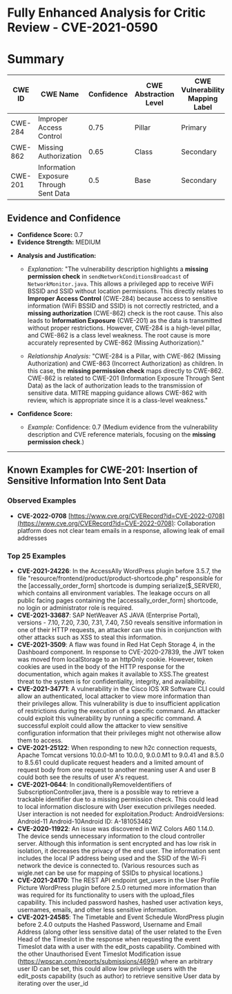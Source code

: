 # Fully Enhanced Analysis for Critic Review - CVE-2021-0590

# Summary
| CWE ID | CWE Name | Confidence | CWE Abstraction Level | CWE Vulnerability Mapping Label | CWE-Vulnerability Mapping Notes |
|---|---|---|---|---|---|
| CWE-284 | Improper Access Control | 0.75 | Pillar | Primary | Allowed-with-Review |
| CWE-862 | Missing Authorization | 0.65 | Class | Secondary | Allowed-with-Review |
| CWE-201 | Information Exposure Through Sent Data | 0.5 | Base | Secondary | Allowed |

## Evidence and Confidence

*   **Confidence Score:** 0.7
*   **Evidence Strength:** MEDIUM

- **Analysis and Justification:**  
  - *Explanation:* "The vulnerability description highlights a **missing permission check** in `sendNetworkConditionsBroadcast` of `NetworkMonitor.java`. This allows a privileged app to receive WiFi BSSID and SSID without location permissions. This directly relates to **Improper Access Control** (CWE-284) because access to sensitive information (WiFi BSSID and SSID) is not correctly restricted, and a **missing authorization** (CWE-862) check is the root cause. This also leads to **Information Exposure** (CWE-201) as the data is transmitted without proper restrictions. However, CWE-284 is a high-level pillar, and CWE-862 is a class level weakness. The root cause is more accurately represented by CWE-862 (Missing Authorization)."
  
  - *Relationship Analysis:* "CWE-284 is a Pillar, with CWE-862 (Missing Authorization) and CWE-863 (Incorrect Authorization) as children. In this case, the **missing permission check** maps directly to CWE-862. CWE-862 is related to CWE-201 (Information Exposure Through Sent Data) as the lack of authorization leads to the transmission of sensitive data. MITRE mapping guidance allows CWE-862 with review, which is appropriate since it is a class-level weakness."

- **Confidence Score:**  
  - *Example:* Confidence: 0.7 (Medium evidence from the vulnerability description and CVE reference materials, focusing on the **missing permission check**.)

---



## Known Examples for CWE-201: Insertion of Sensitive Information Into Sent Data
### Observed Examples
- **CVE-2022-0708** [https://www.cve.org/CVERecord?id=CVE-2022-0708](https://www.cve.org/CVERecord?id=CVE-2022-0708): Collaboration platform does not clear team emails in a response, allowing leak of email addresses
### Top 25 Examples
- **CVE-2021-24226**: In the AccessAlly WordPress plugin before 3.5.7, the file "resource/frontend/product/product-shortcode.php" responsible for the [accessally_order_form] shortcode is dumping serialize($_SERVER), which contains all environment variables. The leakage occurs on all public facing pages containing the [accessally_order_form] shortcode, no login or administrator role is required.
- **CVE-2021-33687**: SAP NetWeaver AS JAVA (Enterprise Portal), versions - 7.10, 7.20, 7.30, 7.31, 7.40, 7.50 reveals sensitive information in one of their HTTP requests, an attacker can use this in conjunction with other attacks such as XSS to steal this information.
- **CVE-2021-3509**: A flaw was found in Red Hat Ceph Storage 4, in the Dashboard component. In response to CVE-2020-27839, the JWT token was moved from localStorage to an httpOnly cookie. However, token cookies are used in the body of the HTTP response for the documentation, which again makes it available to XSS.The greatest threat to the system is for confidentiality, integrity, and availability.
- **CVE-2021-34771**: A vulnerability in the Cisco IOS XR Software CLI could allow an authenticated, local attacker to view more information than their privileges allow. This vulnerability is due to insufficient application of restrictions during the execution of a specific command. An attacker could exploit this vulnerability by running a specific command. A successful exploit could allow the attacker to view sensitive configuration information that their privileges might not otherwise allow them to access.
- **CVE-2021-25122**: When responding to new h2c connection requests, Apache Tomcat versions 10.0.0-M1 to 10.0.0, 9.0.0.M1 to 9.0.41 and 8.5.0 to 8.5.61 could duplicate request headers and a limited amount of request body from one request to another meaning user A and user B could both see the results of user A's request.
- **CVE-2021-0644**: In conditionallyRemoveIdentifiers of SubscriptionController.java, there is a possible way to retrieve a trackable identifier due to a missing permission check. This could lead to local information disclosure with User execution privileges needed. User interaction is not needed for exploitation.Product: AndroidVersions: Android-11 Android-10Android ID: A-181053462
- **CVE-2020-11922**: An issue was discovered in WiZ Colors A60 1.14.0. The device sends unnecessary information to the cloud controller server. Although this information is sent encrypted and has low risk in isolation, it decreases the privacy of the end user. The information sent includes the local IP address being used and the SSID of the Wi-Fi network the device is connected to. (Various resources such as wigle.net can be use for mapping of SSIDs to physical locations.)
- **CVE-2021-24170**: The REST API endpoint get_users in the User Profile Picture WordPress plugin before 2.5.0 returned more information than was required for its functionality to users with the upload_files capability. This included password hashes, hashed user activation keys, usernames, emails, and other less sensitive information.
- **CVE-2021-24585**: The Timetable and Event Schedule WordPress plugin before 2.4.0 outputs the Hashed Password, Username and Email Address (along other less sensitive data) of the user related to the Even Head of the Timeslot in the response when requesting the event Timeslot data with a user with the edit_posts capability. Combined with the other Unauthorised Event Timeslot Modification issue (https://wpscan.com/reports/submissions/4699/) where an arbitrary user ID can be set, this could allow low privilege users with the edit_posts capability (such as author) to retrieve sensitive User data by iterating over the user_id
